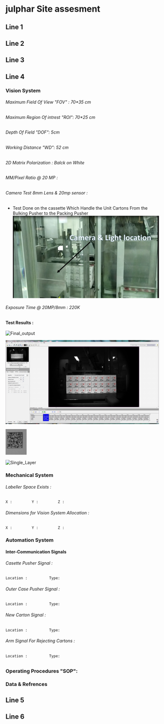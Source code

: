 # julphar Site assesment 

## Line 1


## Line 2


## Line 3 


## Line 4 

### Vision System 

###### Maximum Field Of View "FOV" : 70*35 cm

###### Maximum Region Of intrest "ROI": 70*25 cm

###### Depth Of Field "DOF": 5cm

###### Working Distance "WD": 52 cm

###### 2D Matrix Polarization : Balck on White 

###### MM/Pixel Ratio @ 20 MP :

###### Camera Test 8mm Lens & 20mp sensor :
- Test Done on  the cassette Which Handle the Unit Cartons From the Bulking Pusher to the Packing Pusher 
![Vision_location](/IMG/L4/VIALLC1.png)
###### Exposure Time  @ 20MP/8mm : 220K

#### Test Results :
![Final_output](/IMG/L4/FI_1layer_52cm_220K_8mm_20MP.png)

![Pattern_match_result](/IMG/L4/pattern_Results.PNG)

![Pattern_sample](/IMG/L4/Paterrn.matching.test.sample.png)

![Single_Layer](/IMG/L4/Single_layer.png)


### Mechanical System 

###### Labeller Space Exists :  
    X :         Y :         Z :         
###### Dimensions for Vision System Allocation  :  
    X :         Y :         Z :      

   
### Automation System 
#### Inter-Communication Signals 
###### Casette Pusher Signal :
    Location :          Type: 
###### Outer Case Pusher Signal :
    Location :          Type:
###### New Carton Signal :
    Location :          Type:
###### Arm Signal For Rejecting Cartons :
    Location :          Type:
###### 

### Operating Procedures "SOP":


### Data & Refrences 


## Line 5


## Line 6 